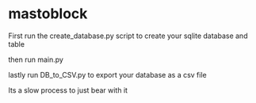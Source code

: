 # mastoblock
First run the create_database.py script to create your sqlite database and table

then run main.py 

lastly run DB_to_CSV.py to export your database as a csv file


Its a slow process to just bear with it 
